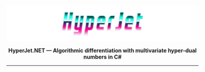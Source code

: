 ![HyperJet Logo](https://github.com/oberbichler/HyperJet-Net/blob/f9341794ae9fc497e86c6234abcfeadc27605502/docs/HyperJet.png)

<p align="center"><b>HyperJet.NET — Algorithmic differentiation with multivariate hyper-dual numbers in C#</b></p>

---
